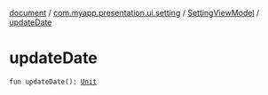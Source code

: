 [document](../../index.md) / [com.myapp.presentation.ui.setting](../index.md) / [SettingViewModel](index.md) / [updateDate](./update-date.md)

# updateDate

`fun updateDate(): `[`Unit`](https://kotlinlang.org/api/latest/jvm/stdlib/kotlin/-unit/index.html)